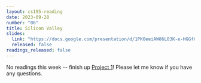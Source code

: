 ```yaml
---
layout: cs195-reading
date: 2023-09-28
number: "06"
title: Silicon Valley
slides:
  link: "https://docs.google.com/presentation/d/1PK0eeiAW06L03K-e-HGGfQdSG_wcG4dfqI-yMFBNlpc/edit"
  released: false
readings_released: false
---
```


<!-- No clue why jekyll-relative-links refuses to process an md link -->

No readings this week -- finish up
[Project 1](../../assignments/h195-proj1.html)! Please let me know if you have
any questions.
